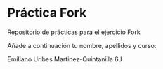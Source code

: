 # Práctica Fork
Repositorio de prácticas para el ejercicio Fork

Añade a continuación tu nombre,  apellidos y curso:

Emiliano Uribes Martinez-Quintanilla  6J
